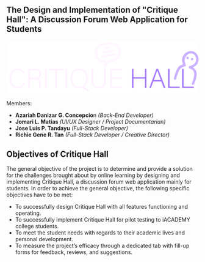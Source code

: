 ## The Design and Implementation of "Critique Hall": A Discussion Forum Web Application for Students

![ImageLogo](https://github.com/JTandayu/CritiqueHallv2/blob/main/public/critiquehall2-dark.png)

Members:
- **Azariah Danizar G. Concepcio**n _(Back-End Developer)_
- **Jomari L. Matias** _(UI/UX Designer / Project Documentarian)_
- **Jose Luis P. Tandayu** _(Full-Stack Developer)_
- **Richie Gene R. Tan** _(Full-Stack Developer / Creative Director)_


## Objectives of Critique Hall

The general objective of the project is to determine and provide a solution for the
challenges brought about by online learning by designing and implementing Critique
Hall, a discussion forum web application mainly for students.
In order to achieve the general objective, the following specific objectives have to
be met:
- To successfully design Critique Hall with all features functioning and operating.
- To successfully implement Critique Hall for pilot testing to iACADEMY college
students.
- To meet the student needs with regards to their academic lives and personal
development.
- To measure the project’s efficacy through a dedicated tab with fill-up forms for
feedback, reviews, and suggestions.
